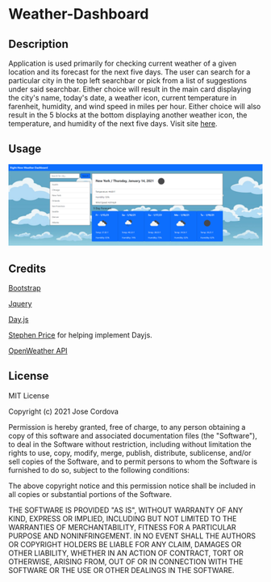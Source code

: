 # Weather-Dashboard

## Description

Application is used primarily for checking current weather of a given location and its forecast for the next five days. The user can search for a particular city in the top left searchbar or pick from a list of suggestions under said searchbar. Either choice will result in the main card displaying the city's name, today's date, a weather icon, current temperature in farenheit, humidity, and wind speed in miles per hour. Either choice will also result in the 5 blocks at the bottom displaying another weather icon, the temperature, and humidity of the next five days. Visit site [here](https://josecordova42.github.io/Weather-Dashboard/).

## Usage

![application image](assets/images/rn-weather-dash.png)

## Credits

[Bootstrap](https://getbootstrap.com/)

[Jquery](https://jquery.com/)

[Day.js](https://day.js.org/)

[Stephen Price](https://github.com/stephenlprice) for helping implement Dayjs.

[OpenWeather API](https://openweathermap.org/)

## License

MIT License

Copyright (c) 2021 Jose Cordova

Permission is hereby granted, free of charge, to any person obtaining a copy
of this software and associated documentation files (the "Software"), to deal
in the Software without restriction, including without limitation the rights
to use, copy, modify, merge, publish, distribute, sublicense, and/or sell
copies of the Software, and to permit persons to whom the Software is
furnished to do so, subject to the following conditions:

The above copyright notice and this permission notice shall be included in all
copies or substantial portions of the Software.

THE SOFTWARE IS PROVIDED "AS IS", WITHOUT WARRANTY OF ANY KIND, EXPRESS OR
IMPLIED, INCLUDING BUT NOT LIMITED TO THE WARRANTIES OF MERCHANTABILITY,
FITNESS FOR A PARTICULAR PURPOSE AND NONINFRINGEMENT. IN NO EVENT SHALL THE
AUTHORS OR COPYRIGHT HOLDERS BE LIABLE FOR ANY CLAIM, DAMAGES OR OTHER
LIABILITY, WHETHER IN AN ACTION OF CONTRACT, TORT OR OTHERWISE, ARISING FROM,
OUT OF OR IN CONNECTION WITH THE SOFTWARE OR THE USE OR OTHER DEALINGS IN THE
SOFTWARE.